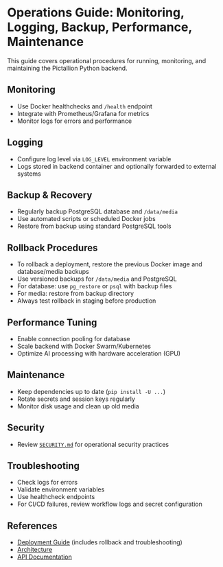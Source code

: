 # Operations Guide: Monitoring, Logging, Backup, Performance, Maintenance

This guide covers operational procedures for running, monitoring, and maintaining the Pictallion Python backend.

## Monitoring

- Use Docker healthchecks and `/health` endpoint
- Integrate with Prometheus/Grafana for metrics
- Monitor logs for errors and performance

## Logging

- Configure log level via `LOG_LEVEL` environment variable
- Logs stored in backend container and optionally forwarded to external systems

## Backup & Recovery

- Regularly backup PostgreSQL database and `/data/media`
- Use automated scripts or scheduled Docker jobs
- Restore from backup using standard PostgreSQL tools

## Rollback Procedures

- To rollback a deployment, restore the previous Docker image and database/media backups
- Use versioned backups for `/data/media` and PostgreSQL
- For database: use `pg_restore` or `psql` with backup files
- For media: restore from backup directory
- Always test rollback in staging before production

## Performance Tuning

- Enable connection pooling for database
- Scale backend with Docker Swarm/Kubernetes
- Optimize AI processing with hardware acceleration (GPU)

## Maintenance

- Keep dependencies up to date (`pip install -U ...`)
- Rotate secrets and session keys regularly
- Monitor disk usage and clean up old media

## Security

- Review [`SECURITY.md`](SECURITY.md:1) for operational security practices

## Troubleshooting

- Check logs for errors
- Validate environment variables
- Use healthcheck endpoints
- For CI/CD failures, review workflow logs and secret configuration

## References

- [Deployment Guide](DEPLOYMENT.md:1) (includes rollback and troubleshooting)
- [Architecture](ARCHITECTURE.md:1)
- [API Documentation](API_DOCUMENTATION.md:1)